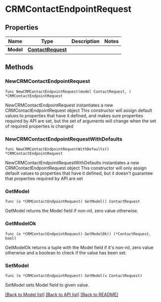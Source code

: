 # CRMContactEndpointRequest

## Properties

Name | Type | Description | Notes
------------ | ------------- | ------------- | -------------
**Model** | [**ContactRequest**](ContactRequest.md) |  | 

## Methods

### NewCRMContactEndpointRequest

`func NewCRMContactEndpointRequest(model ContactRequest, ) *CRMContactEndpointRequest`

NewCRMContactEndpointRequest instantiates a new CRMContactEndpointRequest object
This constructor will assign default values to properties that have it defined,
and makes sure properties required by API are set, but the set of arguments
will change when the set of required properties is changed

### NewCRMContactEndpointRequestWithDefaults

`func NewCRMContactEndpointRequestWithDefaults() *CRMContactEndpointRequest`

NewCRMContactEndpointRequestWithDefaults instantiates a new CRMContactEndpointRequest object
This constructor will only assign default values to properties that have it defined,
but it doesn't guarantee that properties required by API are set

### GetModel

`func (o *CRMContactEndpointRequest) GetModel() ContactRequest`

GetModel returns the Model field if non-nil, zero value otherwise.

### GetModelOk

`func (o *CRMContactEndpointRequest) GetModelOk() (*ContactRequest, bool)`

GetModelOk returns a tuple with the Model field if it's non-nil, zero value otherwise
and a boolean to check if the value has been set.

### SetModel

`func (o *CRMContactEndpointRequest) SetModel(v ContactRequest)`

SetModel sets Model field to given value.



[[Back to Model list]](../README.md#documentation-for-models) [[Back to API list]](../README.md#documentation-for-api-endpoints) [[Back to README]](../README.md)



